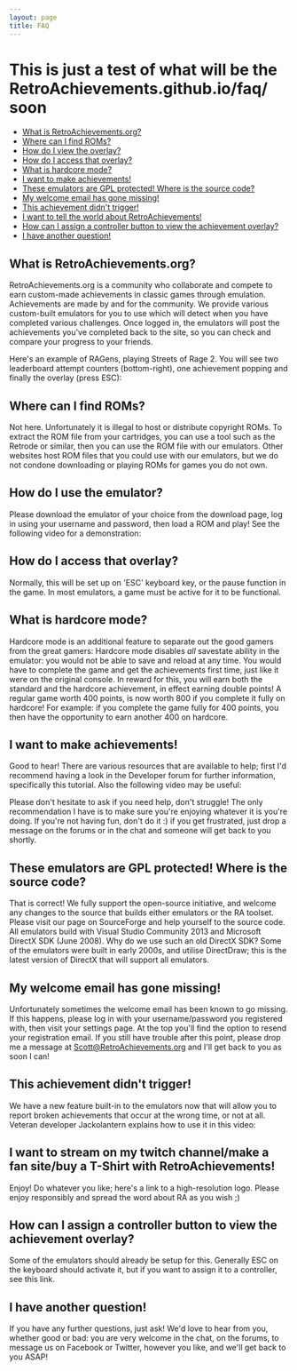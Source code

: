 ```yaml
---
layout: page
title: FAQ
---
```


# This is just a test of what will be the RetroAchievements.github.io/faq/ soon

- [What is RetroAchievements.org?](faq#what-is-retroachievementsorg)
- [Where can I find ROMs?](faq.md#where-can-i-find-roms)
- [How do I view the overlay?](faq.md#how-do-i-view-the-overlay)
- [How do I access that overlay?](faq.md#how-do-i-access-that-overlay)
- [What is hardcore mode?](faq.md#what-is-hardcore-mode)
- [I want to make achievements!](faq.md#i-want-to-make-achievements)
- [These emulators are GPL protected! Where is the source code?](faq.md#these-emulators-are-gpl-protected-where-is-the-source-code)
- [My welcome email has gone missing!](faq.md#my-welcome-email-has-gone-missing)
- [This achievement didn't trigger!](faq.md#this-achievement-didnt-trigger)
- [I want to tell the world about RetroAchievements!](faq.md#i-want-to-tell-the-world-about-retroachievements)
- [How can I assign a controller button to view the achievement overlay?](faq.md#how-can-i-assign-a-controller-button-to-view-the-achievement-overlay)
- [I have another question!](faq.md#i-have-another-question)


## What is RetroAchievements.org?

RetroAchievements.org is a community who collaborate and compete to earn custom-made achievements in classic games through emulation. Achievements are made by and for the community. We provide various custom-built emulators for you to use which will detect when you have completed various challenges. Once logged in, the emulators will post the achievements you've completed back to the site, so you can check and compare your progress to your friends.

Here's an example of RAGens, playing Streets of Rage 2. You will see two leaderboard attempt counters (bottom-right), one achievement popping and finally the overlay (press ESC):


## Where can I find ROMs?

Not here. Unfortunately it is illegal to host or distribute copyright ROMs. To extract the ROM file from your cartridges, you can use a tool such as the Retrode or similar, then you can use the ROM file with our emulators. Other websites host ROM files that you could use with our emulators, but we do not condone downloading or playing ROMs for games you do not own.


## How do I use the emulator?

Please download the emulator of your choice from the download page, log in using your username and password, then load a ROM and play! See the following video for a demonstration:


## How do I access that overlay?

Normally, this will be set up on 'ESC' keyboard key, or the pause function in the game. In most emulators, a game must be active for it to be functional.


## What is hardcore mode?

Hardcore mode is an additional feature to separate out the good gamers from the great gamers: Hardcore mode disables *all* savestate ability in the emulator: you would not be able to save and reload at any time. You would have to complete the game and get the achievements first time, just like it were on the original console. In reward for this, you will earn both the standard and the hardcore achievement, in effect earning double points! A regular game worth 400 points, is now worth 800 if you complete it fully on hardcore! For example: if you complete the game fully for 400 points, you then have the opportunity to earn another 400 on hardcore.


## I want to make achievements!

Good to hear! There are various resources that are available to help; first I'd recommend having a look in the Developer forum for further information, specifically this tutorial. Also the following video may be useful:

Please don't hesitate to ask if you need help, don't struggle! The only recommendation I have is to make sure you're enjoying whatever it is you're doing. If you're not having fun, don't do it :) if you get frustrated, just drop a message on the forums or in the chat and someone will get back to you shortly.


## These emulators are GPL protected! Where is the source code?

That is correct! We fully support the open-source initiative, and welcome any changes to the source that builds either emulators or the RA toolset. Please visit our page on SourceForge and help yourself to the source code. All emulators build with Visual Studio Community 2013 and Microsoft DirectX SDK (June 2008). Why do we use such an old DirectX SDK? Some of the emulators were built in early 2000s, and utilise DirectDraw; this is the latest version of DirectX that will support all emulators.


## My welcome email has gone missing!

Unfortunately sometimes the welcome email has been known to go missing. If this happens, please log in with your username/password you registered with, then visit your settings page. At the top you'll find the option to resend your registration email. If you still have trouble after this point, please drop me a message at Scott@RetroAchievements.org and I'll get back to you as soon I can!


## This achievement didn't trigger!

We have a new feature built-in to the emulators now that will allow you to report broken achievements that occur at the wrong time, or not at all. Veteran developer Jackolantern explains how to use it in this video:


## I want to stream on my twitch channel/make a fan site/buy a T-Shirt with RetroAchievements!

Enjoy! Do whatever you like; here's a link to a high-resolution logo. Please enjoy responsibly and spread the word about RA as you wish ;)


## How can I assign a controller button to view the achievement overlay?

Some of the emulators should already be setup for this. Generally ESC on the keyboard should activate it, but if you want to assign it to a controller, see this link.


## I have another question!

If you have any further questions, just ask! We'd love to hear from you, whether good or bad: you are very welcome in the chat, on the forums, to message us on Facebook or Twitter, however you like, and we'll get back to you ASAP!

